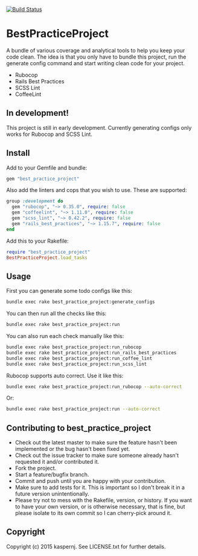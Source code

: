 [![Build Status](https://img.shields.io/shippable/56404e3d1895ca447422feda.svg)](https://app.shippable.com/projects/56404e3d1895ca447422feda/builds/latest)

# BestPracticeProject

A bundle of various coverage and analytical tools to help you keep your code clean. The idea is that you only have to bundle this project, run the generate config command and start writing clean code for your project.

- Rubocop
- Rails Best Practices
- SCSS Lint
- CoffeeLint

## In development!

This project is still in early development. Currently generating configs only works for Rubocop and SCSS Lint.

## Install

Add to your Gemfile and bundle:
```ruby
gem "best_practice_project"
```

Also add the linters and cops that you wish to use. These are supported:
```ruby
group :development do
  gem "rubocop", "~> 0.35.0", require: false
  gem "coffeelint", "~> 1.11.0", require: false
  gem "scss_lint", "~> 0.42.2", require: false
  gem "rails_best_practices", "~> 1.15.7", require: false
end
```

Add this to your Rakefile:
```ruby
require "best_practice_project"
BestPracticeProject.load_tasks
```

## Usage

First you can generate some todo configs like this:
```bash
bundle exec rake best_practice_project:generate_configs
```

You can then run all the checks like this:
```bash
bundle exec rake best_practice_project:run
```

You can also run each check manually like this:
```bash
bundle exec rake best_practice_project:run_rubocop
bundle exec rake best_practice_project:run_rails_best_practices
bundle exec rake best_practice_project:run_coffee_lint
bundle exec rake best_practice_project:run_scss_lint
```

Rubocop supports auto correct. Use it like this:
```bash
bundle exec rake best_practice_project:run_rubocop --auto-correct
```

Or:
```bash
bundle exec rake best_practice_project:run --auto-correct
```

## Contributing to best_practice_project

* Check out the latest master to make sure the feature hasn't been implemented or the bug hasn't been fixed yet.
* Check out the issue tracker to make sure someone already hasn't requested it and/or contributed it.
* Fork the project.
* Start a feature/bugfix branch.
* Commit and push until you are happy with your contribution.
* Make sure to add tests for it. This is important so I don't break it in a future version unintentionally.
* Please try not to mess with the Rakefile, version, or history. If you want to have your own version, or is otherwise necessary, that is fine, but please isolate to its own commit so I can cherry-pick around it.

## Copyright

Copyright (c) 2015 kaspernj. See LICENSE.txt for
further details.

